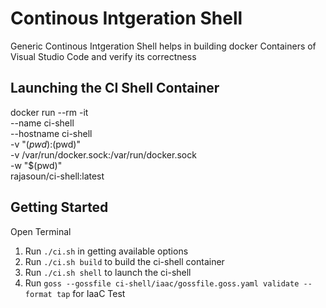 # Continous Intgeration Shell 

Generic Continous Intgeration Shell helps in building docker Containers of Visual Studio Code and verify its correctness

## Launching the CI Shell Container

docker run --rm -it \
    --name ci-shell \
    --hostname ci-shell \
    -v "$(pwd):$(pwd)" \
    -v /var/run/docker.sock:/var/run/docker.sock  \
    -w "$(pwd)"  \
    rajasoun/ci-shell:latest

## Getting Started 

Open Terminal 

1. Run `./ci.sh` in getting available options
1. Run `./ci.sh build` to build the ci-shell container
1. Run `./ci.sh shell` to launch the ci-shell
1. Run `goss --gossfile ci-shell/iaac/gossfile.goss.yaml validate --format tap` for IaaC Test